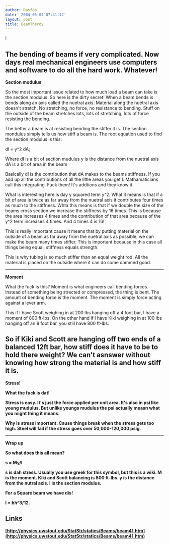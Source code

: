 ```yaml
---
author: Dasfoo
date: '2004-05-04 07:41:12'
layout: post
title: BeamTheroy
---
```


!

The bending of beams if very complicated.  Now days real mechanical engineers use computers and software to do all the hard work.  Whatever!
----
<b>Section modulus</b>

So the most important issue related to how much load a beam can take is the section modulus.  So here is the dirty secret!  When a beam bends is bends along an axis called the nuetral axis.  Material along the nuetral axis doesn't stretch.  No stretching, no force, no resistance to bending.  Stuff on the outside of the beam stretches lots, lots of stretching, lots of force resisting the bending.

The better a beam is at resisting bending the stiffer it is.  The section mondulus simply tells us how stiff a beam is.  The root equation used to find the section modulus is this:

dI = y^2 dA;  

Where dI is a bit of section mudulus
y is the distance from the nuetral axis
dA is a bit of area in the beam

Basically dI is the contribution that dA makes to the beams stiffness.  If you add up all the contributions of all the little areas you get I.  Mathamaticians call this integrating.  Fuck them! It's addtions and they know it.

What is interesting here is day y squared term y^2.  What it means is that if a bit of area is twice as far away from the nuetral axis it contributes four times as much to the stiffness.  Whta this means is that if we double the size of the beams cross section we increase the stiffness by 16 times.  This is because the area increases 4 times and the contribution of that area because of the y^2 term increases 4 times.  And 4 times 4 is 16!

This is really important cause it means that by putting material on the outside of a beam as far away from the nuetral axis as possible, we can make the beam many times stiffer.  This is important because in this case all things being equal, stiffness equals strength.

This is why tubing is so much stiffer than an equal weight rod.  All the material is placed on the outside where it can do some dammed good.

----
<b>Moment</b>

What the fuck is this?  Moment is what engineers call bending forces.  Instead of something being strected or compressed, the thing is bent.  The amount of bending force is the moment.  The moment is simply force acting against a lever arm.  

This if I have Scott weighing in at 200 lbs hanging off a 4 foot bar, I have a moment of 800 ft-lbs. On the other hand if I have Kiki weighing in at 100 lbs hanging off an 8 foot bar, you still have 800 ft-lbs.

So if Kiki and Scott are hanging off two ends of a balanced 12ft bar, how stiff does it have to be to hold there weight?  We can't asnswer without knowing how strong the material is and how stiff it is.
----
<b>Stress!<b>

What the fuck is dat!

Stress is easy.  It's just the force applied per unit area.  It's also in psi like young mudulus.  But unlike youngs mudulus the psi actually measn what you might thing it means.

Why is stress important.  Cause things break when the stress gets too high.  Steel will fail if the stress goes over 50,000-120,000 psig.

----
<b>Wrap up</b>

So what does this all mean?

s = My/I

s is dah stress.  Usually you use greek for this symbol, but this is a wiki.
M is the moment.  Kiki and Scott balancing is 800 ft-lbs.
y is the distance from the nutral axis.
I is the section modulus.

For a Square beam we have dis!

I = bh^3/12.

Links
----
[http://physics.uwstout.edu/StatStr/statics/Beams/beam41.htm](http://physics.uwstout.edu/StatStr/statics/Beams/beam41.htm)





